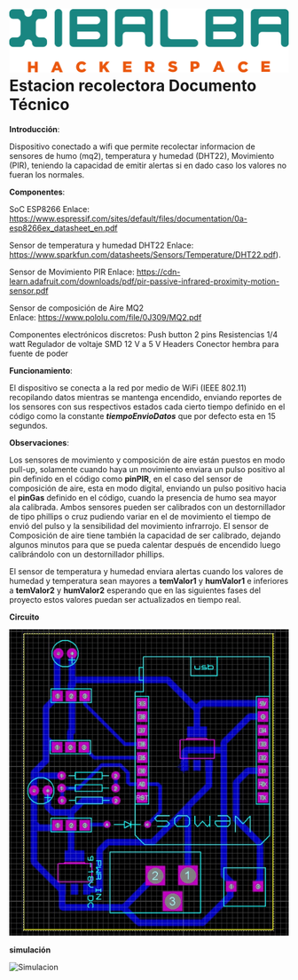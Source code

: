 # ![](Pictures/solo%20letras.png)Estacion recolectora Documento Técnico

**Introducción**:

Dispositivo conectado a wifi que permite recolectar informacion de sensores de humo (mq2), temperatura y humedad (DHT22), Movimiento (PIR), teniendo la capacidad de emitir alertas si en dado caso los valores no fueran los normales. 



**Componentes**:

SoC ESP8266 
Enlace: https://www.espressif.com/sites/default/files/documentation/0a-esp8266ex_datasheet_en.pdf

Sensor de temperatura y humedad DHT22 
Enlace:  https://www.sparkfun.com/datasheets/Sensors/Temperature/DHT22.pdf).

Sensor de Movimiento PIR 
Enlace: https://cdn-learn.adafruit.com/downloads/pdf/pir-passive-infrared-proximity-motion-sensor.pdf

Sensor de composición de Aire MQ2  
Enlace: https://www.pololu.com/file/0J309/MQ2.pdf

Componentes electrónicos discretos: 
Push button 2 pins
Resistencias 1/4 watt
Regulador de voltaje SMD 12 V a 5 V
Headers
Conector hembra para fuente de poder	

**Funcionamiento**: 

El dispositivo se conecta a la red por medio de WiFi (IEEE 802.11) recopilando datos mientras se mantenga encendido, enviando reportes de los sensores con sus respectivos estados cada cierto tiempo definido en el código como la constante ***tiempoEnvioDatos*** que por defecto esta en 15 segundos. 

**Observaciones**: 

Los sensores de movimiento y composición de aire están puestos en modo pull-up, solamente cuando haya un movimiento enviara un pulso positivo al pin definido en el código como **pinPIR**, en el caso del sensor de composición de aire, esta en modo digital, enviando un pulso positivo hacia el **pinGas** definido en el código, cuando la presencia de humo sea mayor ala calibrada. Ambos sensores pueden ser calibrados con un destornillador de tipo phillips o cruz pudiendo variar en el de movimiento el tiempo de envió del pulso y la sensibilidad del movimiento infrarrojo. El sensor de Composición de aire tiene también la capacidad de ser calibrado, dejando algunos minutos para que se pueda calentar después de encendido luego calibrándolo con un destornillador phillips.

El sensor de temperatura y humedad enviara alertas cuando los valores de humedad y temperatura sean mayores a **temValor1** y **humValor1** e inferiores a **temValor2** y **humValor2** esperando que en las siguientes fases del proyecto estos valores puedan ser actualizados en tiempo real. 

**Circuito**

![](Pictures/circuito1.jpeg)

**simulación**

![Simulacion](Pictures/simulacion%204.jpeg)

